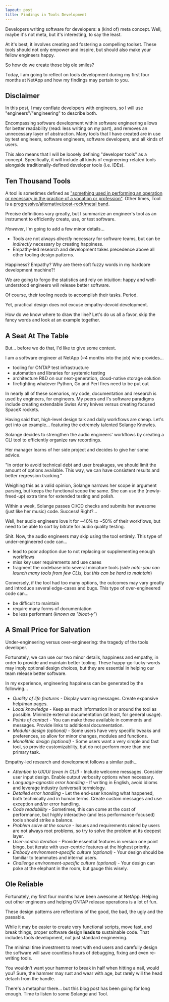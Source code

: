 ```yaml
---
layout: post
title: Findings in Tools Development
---
```


Developers writing software for developers: a (kind of) meta concept.
Well, maybe it's not meta, but it's interesting, to say the least.

At it's best, it involves creating and fostering a compelling toolset.
These tools should not only empower and inspire, but should also make your fellow engineers happy.

So how do we create those big ole smiles?

Today, I am going to reflect on tools development during my first four months at NetApp and how my findings may pertain to you.

## Disclaimer

In this post, I may conflate developers with engineers, so I will use "engineers"/"engineering" to describe both.

Encompassing software development within software engineering allows for better readability (read: less writing on my part), and removes an unnecessary layer of abstraction.
Many tools that I have created are in use by test engineers, software engineers, software developers, and all kinds of users.

This also means that I will be loosely defining "developer tools" as a concept.
Specifically, it will include all kinds of engineering-related tools alongside traditionally-defined developer tools (i.e. IDEs).

## Ten Thousand Tools

A tool is sometimes defined as ["something used in performing an operation or necessary in the practice of a vocation or profession"](https://merriam-webster.com/dictionary/tool).
Other times, Tool is a [progressive/alternative/post-rock/metal band](https://en.wikipedia.org/wiki/Tool_(band)).

Precise definitions vary greatly, but I summarize an engineer's tool as an instrument to efficiently create, use, or test software.

*However*, I'm going to add a few minor details...

- Tools are not always *directly* necessary for software teams, but can be *indirectly* necessary by creating happiness.
- Empathy-led research and development takes precedence above all other tooling design patterns.

Happiness?
Empathy?
Why are there soft fuzzy words in my hardcore development machine?!

We are going to forgo the statistics and rely on intuition: happy and well-understood engineers will release better software.

Of course, their tooling needs to accomplish their tasks.
Period.

Yet, practical design does not excuse empathy-devoid development.

How do we know where to draw the line?
Let's do us all a favor, skip the fancy words and look at an example together.

## A Seat At The Table

But... before we do that, I'd like to give some context.

I am a software engineer at NetApp (~4 months into the job) who provides...

- tooling for ONTAP test infrastructure
- automation and libraries for systemic testing
- architecture R&D on our next-generation, cloud-native storage solution
- firefighting whatever Python, Go and Perl fires need to be put out

In nearly all of these scenarios, my code, documentation and research is used by engineers, for engineers.
My peers and I's software paradigms include creating extendable Swiss Army knives versus creating focused SpaceX rockets.

Having said that, high-level design talk and daily workflows are cheap.
Let's get into an example... featuring the extremely talented Solange Knowles.

Solange decides to strengthen the audio engineers' workflows by creating a CLI tool to efficiently organize raw recordings.

Her manager learns of her side project and decides to give her some advice.

"In order to avoid technical debt and user breakages, we should limit the amount of options available.
This way, we can have consistent results and better regression tracking." 

Weighing this as a valid opinion, Solange narrows her scope in argument parsing, but keeps the functional scope the same.
She can use the (newly-freed-up) extra time for extended testing and polish.

Within a week, Solange passes CI/CD checks and submits her awesome (just like her music) code. Success! Right?...

Well, her audio engineers love it for ~40% to ~50% of their workflows, but need to be able to sort by bitrate for audio quality testing.

Shit. Now, the audio engineers may skip using the tool entirely.
This type of under-engineered code can...

- lead to poor adoption due to not replacing or supplementing enough workflows
- miss key user requirements and use cases
- fragment the codebase into several miniature tools (*side note: you can launch many tools from few CLIs, but this can be hard to maintain*)

Conversely, if the tool had too many options, the outcomes may vary greatly and introduce several edge-cases and bugs.
This type of over-engineered code can...

- be difficult to maintain
- require many forms of documentation
- be less performant (*known as "bloat-y"*)

## A Small Price for Salvation

Under-engineering versus over-engineering: the tragedy of the tools developer.

Fortunately, we can use our two minor details, happiness and empathy, in order to provide and maintain better tooling.
These happy-go-lucky-words may imply optional design choices, but they are essential in helping our team release better software.

In my experience, engineering happiness can be generated by the following...

- *Quality of life features* - Display warning messages. Create expansive help/man pages.
- *Local knowledge* - Keep as much information in or around the tool as possible. Minimize external documentation (at least, for general usage).
- *Points of contact* - You can make these available in comments and messages. Provide links to additional documentation.
- *Modular design (optional)* - Some users have very specific tweaks and preferences, so allow for minor changes, modules and functions.
- *Monolithic design (optional)* - Some users want a very simple and fast tool, so provide customizability, but do not perform more than one primary task.

Empathy-led research and development follows a similar path...

- *Attention to UX/UI (even in CLI!)* - Include welcome messages. Consider user input design. Enable output verbosity options when necessary.
- *Language-agnostic error handling* - If writing in English, avoid idioms and leverage industry (universal) termiology.
- *Detailed error handling* - Let the end-user knowing what happened, both technically and in human terms. Create custom messages and use exception and/or error handling.
- *Code readability* - Sometimes, this can come at the cost of performance, but highly interactive (and less performance-focused) tools should strike a balance.
- *Problem solve at the source* - Issues and requirements raised by users are not always root problems, so try to solve the problem at its deepest layer.
- *User-centric iteration* - Provide essential features in version one point bingo, but iterate with user-centric features at the highest priority.
- *Embody environment-specific culture (optional)* - Your design should be familiar to teammates and internal users.
- *Challenge environment-specific culture (optional)* - Your design can poke at the elephant in the room, but gauge this wisely.

## Ole Reliable

Fortunately, my first four months have been awesome at NetApp.
Helping out other engineers and helping ONTAP release operations is a lot of fun.

These design patterns are reflections of the good, the bad, the ugly and the passable.

While it may be easier to create very functional scripts, move fast, and break things, proper software design **leads to** sustainable code.
That includes tools development, not just standard engineering.

The minimal time investment to meet with end users and carefully design the software will save countless hours of debugging, fixing and even re-writing tools.

You wouldn't want your hammer to break in half when hitting a nail, would you?
Sure, the hammer may rust and wear with age, but rarely will the head detach from the handle.

There's a metaphor there... but this blog post has been going for long enough.
Time to listen to some Solange and Tool.
